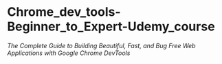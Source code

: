 # Chrome_dev_tools-Beginner_to_Expert-Udemy_course

*The Complete Guide to Building Beautiful, Fast, and Bug Free Web Applications with Google Chrome DevTools*
